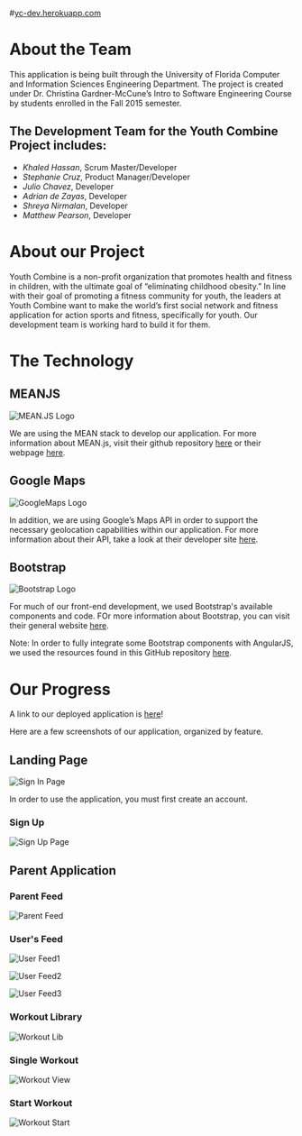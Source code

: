 #[yc-dev.herokuapp.com](http://yc-dev.herokuapp.com)

# About the Team
This application is being built through the University of Florida Computer and Information Sciences Engineering Department. The project is created under Dr. Christina Gardner-McCune’s Intro to Software Engineering Course by students enrolled in the Fall 2015 semester.

## The Development Team for the Youth Combine Project includes:   
* *Khaled Hassan*, Scrum Master/Developer
* *Stephanie Cruz*, Product Manager/Developer
* *Julio Chavez*, Developer
* *Adrian de Zayas*, Developer
* *Shreya Nirmalan*, Developer
* *Matthew Pearson*, Developer 

# About our Project 
Youth Combine is a non-profit organization that promotes health and fitness in children, with the ultimate goal of “eliminating childhood obesity.” In line with their goal of promoting a fitness community for youth, the leaders at Youth Combine want to make the world’s first social network and fitness application for action sports and fitness, specifically for youth. Our development team is working hard to build it for them.

# The Technology
## MEANJS 
![MEAN.JS Logo](http://meanjs.org/img/logo-small.png)

We are using the MEAN stack to develop our application. For more information about MEAN.js, visit their github repository [here](https://github.com/meanjs) or their webpage [here](http://meanjs.org/).  

## Google Maps 
![GoogleMaps Logo](https://www.gstatic.com/images/branding/product/1x/maps_64dp.png)

In addition, we are using Google’s Maps API in order to support the necessary geolocation capabilities within our application. For more information about their API, take a look at their developer site [here](https://developers.google.com/maps/). 

## Bootstrap
![Bootstrap Logo](https://github.com/cen3031-f15-8b/yc/blob/UpdatingREADME/YC_App_Screenshots/BootstrapLogo.png)

For much of our front-end development, we used Bootstrap's available components and code. FOr more information about Bootstrap, you can visit their general website [here](http://getboostrap.com/).

Note: In order to fully integrate some Bootstrap components with AngularJS, we used the resources found in this GitHub repository [here](http://dhrmgddn.com/wp-content/uploads/2015/01/bootstrap.png).

# Our Progress
A link to our deployed application is [here](http://yc-dev.herokuapp.com)! 

Here are a few screenshots of our application, organized by feature.

## Landing Page
![Sign In Page](https://github.com/cen3031-f15-8b/yc/blob/master/YC_App_Screenshots/SignIn.png)

In order to use the application, you must first create an account. 

### Sign Up
![Sign Up Page](https://github.com/cen3031-f15-8b/yc/blob/master/YC_App_Screenshots/SignUp.png)

## Parent Application
### Parent Feed
![Parent Feed](https://github.com/cen3031-f15-8b/yc/blob/UpdatingREADME/YC_App_Screenshots/ParentFeed.png)

### User's Feed
![User Feed1](https://github.com/cen3031-f15-8b/yc/blob/master/YC_App_Screenshots/Feed1.png)

![User Feed2](https://github.com/cen3031-f15-8b/yc/blob/master/YC_App_Screenshots/Feed2.png)

![User Feed3](https://github.com/cen3031-f15-8b/yc/blob/master/YC_App_Screenshots/Feed3.png)

### Workout Library 
![Workout Lib](https://github.com/cen3031-f15-8b/yc/blob/master/YC_App_Screenshots/WorkoutLib.png)

### Single Workout 
![Workout View](https://github.com/cen3031-f15-8b/yc/blob/master/YC_App_Screenshots/WorkoutView.png)

### Start Workout
![Workout Start](https://github.com/cen3031-f15-8b/yc/blob/master/YC_App_Screenshots/WorkoutStart.png)
